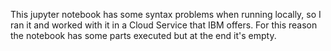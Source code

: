 This jupyter notebook has some syntax problems when running locally, so I ran it and worked with it in a Cloud Service that IBM offers. For this reason the notebook has some parts executed but at the end it's empty.